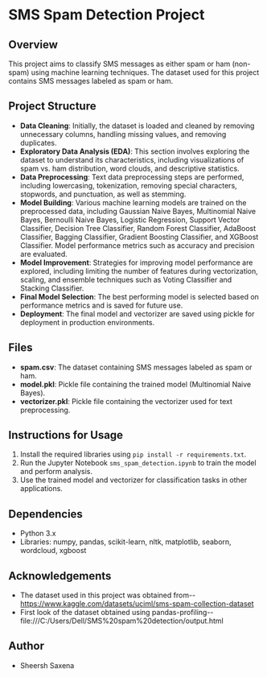 # SMS Spam Detection Project

## Overview
This project aims to classify SMS messages as either spam or ham (non-spam) using machine learning techniques. The dataset used for this project contains SMS messages labeled as spam or ham.

## Project Structure
- **Data Cleaning**: Initially, the dataset is loaded and cleaned by removing unnecessary columns, handling missing values, and removing duplicates.
- **Exploratory Data Analysis (EDA)**: This section involves exploring the dataset to understand its characteristics, including visualizations of spam vs. ham distribution, word clouds, and descriptive statistics.
- **Data Preprocessing**: Text data preprocessing steps are performed, including lowercasing, tokenization, removing special characters, stopwords, and punctuation, as well as stemming.
- **Model Building**: Various machine learning models are trained on the preprocessed data, including Gaussian Naive Bayes, Multinomial Naive Bayes, Bernoulli Naive Bayes, Logistic Regression, Support Vector Classifier, Decision Tree Classifier, Random Forest Classifier, AdaBoost Classifier, Bagging Classifier, Gradient Boosting Classifier, and XGBoost Classifier. Model performance metrics such as accuracy and precision are evaluated.
- **Model Improvement**: Strategies for improving model performance are explored, including limiting the number of features during vectorization, scaling, and ensemble techniques such as Voting Classifier and Stacking Classifier.
- **Final Model Selection**: The best performing model is selected based on performance metrics and is saved for future use.
- **Deployment**: The final model and vectorizer are saved using pickle for deployment in production environments.

## Files
- **spam.csv**: The dataset containing SMS messages labeled as spam or ham.
- **model.pkl**: Pickle file containing the trained model (Multinomial Naive Bayes).
- **vectorizer.pkl**: Pickle file containing the vectorizer used for text preprocessing.

## Instructions for Usage
1. Install the required libraries using `pip install -r requirements.txt`.
2. Run the Jupyter Notebook `sms_spam_detection.ipynb` to train the model and perform analysis.
3. Use the trained model and vectorizer for classification tasks in other applications.

## Dependencies
- Python 3.x
- Libraries: numpy, pandas, scikit-learn, nltk, matplotlib, seaborn, wordcloud, xgboost

## Acknowledgements
- The dataset used in this project was obtained from-- https://www.kaggle.com/datasets/uciml/sms-spam-collection-dataset
- First look of the dataset obtained using pandas-profiling-- file:///C:/Users/Dell/SMS%20spam%20detection/output.html
## Author
- Sheersh Saxena
